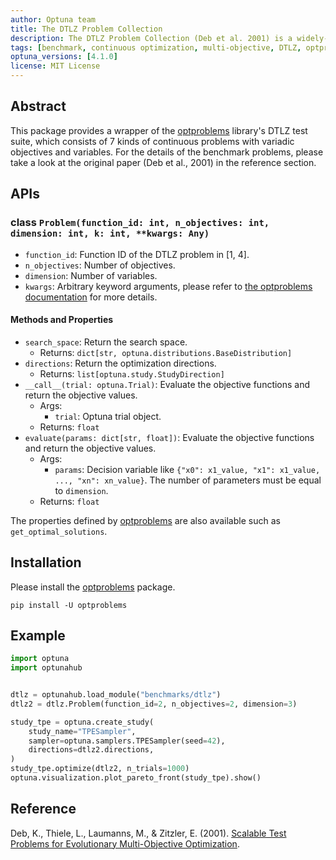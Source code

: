 ```yaml
---
author: Optuna team
title: The DTLZ Problem Collection
description: The DTLZ Problem Collection (Deb et al. 2001) is a widely-used benchmark suite for multi-objective optimization. This package is a wrapper of the optproblems library.
tags: [benchmark, continuous optimization, multi-objective, DTLZ, optproblems]
optuna_versions: [4.1.0]
license: MIT License
---
```


## Abstract

This package provides a wrapper of the [optproblems](https://www.simonwessing.de/optproblems/doc/index.html) library's DTLZ test suite, which consists of 7 kinds of continuous problems with variadic objectives and variables. For the details of the benchmark problems, please take a look at the original paper (Deb et al., 2001) in the reference section.

## APIs

### class `Problem(function_id: int, n_objectives: int, dimension: int, k: int, **kwargs: Any)`

- `function_id`: Function ID of the DTLZ problem in \[1, 4\].
- `n_objectives`: Number of objectives.
- `dimension`: Number of variables.
- `kwargs`: Arbitrary keyword arguments, please refer to [the optproblems documentation](https://www.simonwessing.de/optproblems/doc/dtlz.html) for more details.

#### Methods and Properties

- `search_space`: Return the search space.
  - Returns: `dict[str, optuna.distributions.BaseDistribution]`
- `directions`: Return the optimization directions.
  - Returns: `list[optuna.study.StudyDirection]`
- `__call__(trial: optuna.Trial)`: Evaluate the objective functions and return the objective values.
  - Args:
    - `trial`: Optuna trial object.
  - Returns: `float`
- `evaluate(params: dict[str, float])`: Evaluate the objective functions and return the objective values.
  - Args:
    - `params`: Decision variable like `{"x0": x1_value, "x1": x1_value, ..., "xn": xn_value}`. The number of parameters must be equal to `dimension`.
  - Returns: `float`

The properties defined by [optproblems](https://www.simonwessing.de/optproblems/doc/dtlz.html) are also available such as `get_optimal_solutions`.

## Installation

Please install the [optproblems](https://pypi.org/project/optproblems/) package.

```shell
pip install -U optproblems
```

## Example

```python
import optuna
import optunahub


dtlz = optunahub.load_module("benchmarks/dtlz")
dtlz2 = dtlz.Problem(function_id=2, n_objectives=2, dimension=3)

study_tpe = optuna.create_study(
    study_name="TPESampler",
    sampler=optuna.samplers.TPESampler(seed=42),
    directions=dtlz2.directions,
)
study_tpe.optimize(dtlz2, n_trials=1000)
optuna.visualization.plot_pareto_front(study_tpe).show()
```

## Reference

Deb, K., Thiele, L., Laumanns, M., & Zitzler, E. (2001). [Scalable Test Problems for Evolutionary Multi-Objective Optimization](https://www.research-collection.ethz.ch/handle/20.500.11850/145762).
